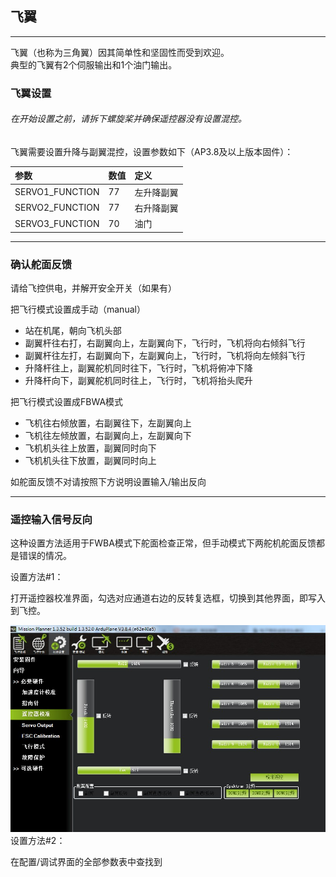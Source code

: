 ## 飞翼

---

飞翼（也称为三角翼）因其简单性和坚固性而受到欢迎。  
典型的飞翼有2个伺服输出和1个油门输出。

### 飞翼设置

###### 在开始设置之前，请拆下螺旋桨并确保遥控器没有设置混控。

飞翼需要设置升降与副翼混控，设置参数如下（AP3.8及以上版本固件）：

| 参数 | 数值 | 定义 |
| :--- | :--- | :--- |
| SERVO1\_FUNCTION | 77 | 左升降副翼 |
| SERVO2\_FUNCTION | 77 | 右升降副翼 |
| SERVO3\_FUNCTION | 70 | 油门 |

---

### 确认舵面反馈

请给飞控供电，并解开安全开关（如果有）

把飞行模式设置成手动（manual）

* 站在机尾，朝向飞机头部
* 副翼杆往右打，右副翼向上，左副翼向下，飞行时，飞机将向右倾斜飞行
* 副翼杆往左打，右副翼向下，左副翼向上，飞行时，飞机将向左倾斜飞行
* 升降杆往上，副翼舵机同时往下，飞行时，飞机将俯冲下降
* 升降杆向下，副翼舵机同时往上，飞行时，飞机将抬头爬升

把飞行模式设置成FBWA模式

* 飞机往右倾放置，右副翼往下，左副翼向上
* 飞机往左倾放置，右副翼向上，左副翼向下
* 飞机机头往上放置，副翼同时向下
* 飞机机头往下放置，副翼同时向上

如舵面反馈不对请按照下方说明设置输入/输出反向

---

### 遥控输入信号反向

这种设置方法适用于FWBA模式下舵面检查正常，但手动模式下两舵机舵面反馈都是错误的情况。

设置方法\#1：

打开遥控器校准界面，勾选对应通道右边的反转复选框，切换到其他界面，即写入到飞控。

![](/assets/elevon.JPG)设置方法\#2：

在配置/调试界面的全部参数表中查找到



